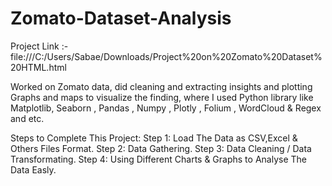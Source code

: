 # Zomato-Dataset-Analysis

Project Link :- file:///C:/Users/Sabae/Downloads/Project%20on%20Zomato%20Dataset%20HTML.html

Worked on Zomato data, did cleaning and extracting insights and plotting
Graphs and maps to visualize the finding, where I used Python library like
Matplotlib, Seaborn , Pandas , Numpy , Plotly , Folium , WordCloud & Regex and
etc.

Steps to Complete This Project: 
Step 1: Load The Data as CSV,Excel & Others Files Format. 
Step 2: Data Gathering. 
Step 3: Data Cleaning / Data Transformating. 
Step 4: Using Different Charts & Graphs to Analyse The Data Easly.

